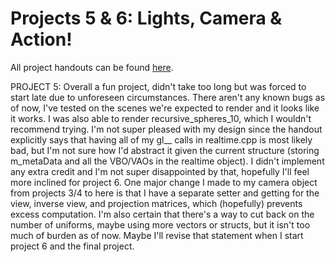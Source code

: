 # Projects 5 & 6: Lights, Camera & Action!

All project handouts can be found [here](https://cs1230.graphics/projects).

PROJECT 5:
Overall a fun project, didn't take too long but was forced to start late due to unforeseen circumstances. There
aren't any known bugs as of now, I've tested on the scenes we're expected to render and it looks like it works.
I was also able to render recursive_spheres_10, which I wouldn't recommend trying. I'm not super pleased with
my design since the handout explicitly says that having all of my gl__ calls in realtime.cpp is most likely bad,
but I'm not sure how I'd abstract it given the current structure (storing m_metaData and all the VBO/VAOs in the
realtime object). I didn't implement any extra credit and I'm not super disappointed by that, hopefully I'll feel
more inclined for project 6. One major change I made to my camera object from projects 3/4 to here is that I have
a separate setter and getting for the view, inverse view, and projection matrices, which (hopefully) prevents 
excess computation. I'm also certain that there's a way to cut back on the number of uniforms, maybe using more
vectors or structs, but it isn't too much of burden as of now. Maybe I'll revise that statement when I start
project 6 and the final project.
